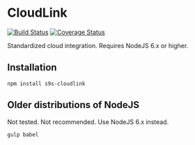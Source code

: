 # CloudLink

[![Build Status](https://travis-ci.org/simon-s9/s9s-cloudlink.svg?branch=master)](https://travis-ci.org/simon-s9/s9s-cloudlink)
[![Coverage Status](https://coveralls.io/repos/github/simon-s9/s9s-cloudlink/badge.svg?branch=master)](https://coveralls.io/github/simon-s9/s9s-cloudlink?branch=master)

Standardized cloud integration. Requires NodeJS 6.x or higher. 

## Installation
```
npm install s9s-cloudlink
```

## Older distributions of NodeJS
Not tested. Not recommended. Use NodeJS 6.x instead.
```
gulp babel
```